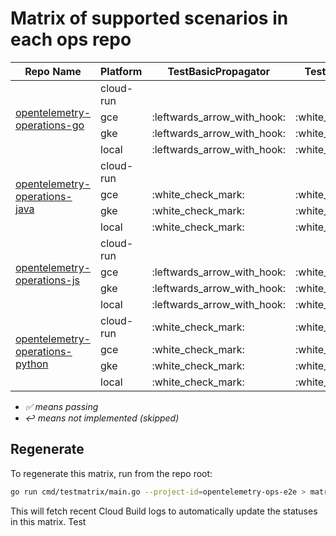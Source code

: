 # Matrix of supported scenarios in each ops repo

<table>
	<thead>
		<tr>
			<th>Repo Name</th>
			<th>Platform</th>
				<th>TestBasicPropagator</th>
				<th>TestBasicTrace</th>
				<th>TestComplexTrace</th>
				<th>TestResourceDetectionTrace</th>
		</tr>
	</thead>
	<tbody>
			<tr>
				<td rowspan=4>
					<a href="https://github.com/GoogleCloudPlatform/opentelemetry-operations-go">opentelemetry-operations-go</a>
				</td>
				<td>cloud-run</td>
					<td></td>
					<td></td>
					<td></td>
					<td></td>
			</tr>
			<tr>
				<td>gce</td>
					<td>:leftwards_arrow_with_hook:</td>
					<td>:white_check_mark:</td>
					<td>:white_check_mark:</td>
					<td>:white_check_mark:</td>
			</tr>
			<tr>
				<td>gke</td>
					<td>:leftwards_arrow_with_hook:</td>
					<td>:white_check_mark:</td>
					<td>:white_check_mark:</td>
					<td>:white_check_mark:</td>
			</tr>
			<tr>
				<td>local</td>
					<td>:leftwards_arrow_with_hook:</td>
					<td>:white_check_mark:</td>
					<td>:white_check_mark:</td>
					<td>:leftwards_arrow_with_hook:</td>
			</tr>
			<tr>
				<td rowspan=4>
					<a href="https://github.com/GoogleCloudPlatform/opentelemetry-operations-java">opentelemetry-operations-java</a>
				</td>
				<td>cloud-run</td>
					<td></td>
					<td></td>
					<td></td>
					<td></td>
			</tr>
			<tr>
				<td>gce</td>
					<td>:white_check_mark:</td>
					<td>:white_check_mark:</td>
					<td>:leftwards_arrow_with_hook:</td>
					<td>:white_check_mark:</td>
			</tr>
			<tr>
				<td>gke</td>
					<td>:white_check_mark:</td>
					<td>:white_check_mark:</td>
					<td>:leftwards_arrow_with_hook:</td>
					<td>:white_check_mark:</td>
			</tr>
			<tr>
				<td>local</td>
					<td>:white_check_mark:</td>
					<td>:white_check_mark:</td>
					<td>:leftwards_arrow_with_hook:</td>
					<td>:leftwards_arrow_with_hook:</td>
			</tr>
			<tr>
				<td rowspan=4>
					<a href="https://github.com/GoogleCloudPlatform/opentelemetry-operations-js">opentelemetry-operations-js</a>
				</td>
				<td>cloud-run</td>
					<td></td>
					<td></td>
					<td></td>
					<td></td>
			</tr>
			<tr>
				<td>gce</td>
					<td>:leftwards_arrow_with_hook:</td>
					<td>:white_check_mark:</td>
					<td>:white_check_mark:</td>
					<td></td>
			</tr>
			<tr>
				<td>gke</td>
					<td>:leftwards_arrow_with_hook:</td>
					<td>:white_check_mark:</td>
					<td>:white_check_mark:</td>
					<td></td>
			</tr>
			<tr>
				<td>local</td>
					<td>:leftwards_arrow_with_hook:</td>
					<td>:white_check_mark:</td>
					<td>:white_check_mark:</td>
					<td></td>
			</tr>
			<tr>
				<td rowspan=4>
					<a href="https://github.com/GoogleCloudPlatform/opentelemetry-operations-python">opentelemetry-operations-python</a>
				</td>
				<td>cloud-run</td>
					<td>:white_check_mark:</td>
					<td>:white_check_mark:</td>
					<td>:white_check_mark:</td>
					<td></td>
			</tr>
			<tr>
				<td>gce</td>
					<td>:white_check_mark:</td>
					<td>:white_check_mark:</td>
					<td>:white_check_mark:</td>
					<td></td>
			</tr>
			<tr>
				<td>gke</td>
					<td>:white_check_mark:</td>
					<td>:white_check_mark:</td>
					<td>:white_check_mark:</td>
					<td></td>
			</tr>
			<tr>
				<td>local</td>
					<td>:white_check_mark:</td>
					<td>:white_check_mark:</td>
					<td>:white_check_mark:</td>
					<td></td>
			</tr>
	</tbody>
</table>

- *:white_check_mark: means passing*
- *:leftwards_arrow_with_hook: means not implemented (skipped)*

## Regenerate

To regenerate this matrix, run from the repo root:
```sh
go run cmd/testmatrix/main.go --project-id=opentelemetry-ops-e2e > matrix.md
```

This will fetch recent Cloud Build logs to automatically update the statuses in this matrix.
Test
